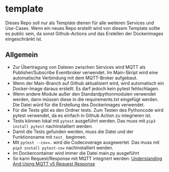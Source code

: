 # template 

Dieses Repo soll nur als Template dienen für alle weiteren Services und Use-Cases. Wenn ein neues Repo erstellt wird von diesem Template sollte es public sein, da sonst Github-Actions und das Erstellen der Dockerimages eingeschränkt ist.

## Allgemein
- Zur Übertragung von Dateien zwischen Services wird MQTT als Publisher/Subscribe Eventbroker verwendet. Im Main-Skript wird eine automatische Verbindung mit dem MQTT-Broker aufgebaut.
- Wenn der Main-Branch auf Github aktualisiert wird, wird automatisch ein Docker-Image daraus erstellt. Es darf jedoch kein pytest fehlschlagen.
- Wenn andere Module außer den Standardpythonmodulen verwendet werden, dann müssen diese in die requirements.txt eingefügt werden. Die Datei würd für die Erstellung des Dockerimages verwendet.
- Für die Tests gibt es den Ordner tests. Zum Testen des Pythoncode wird pytest verwendet, da es einfach in Github Action zu integrieren ist.
- Tests können lokal mit `pytest` ausgeführt werden. Das muss mit `pip3 install pytest` nachinstalliert werden.
- Damit die Tests gefunden werden, muss die Datei und der Funktionsname mit `test_` beginnen.
- Mit `pytest --cov=.` wird die Codecoverage ausgewertet. Das muss mit `pip3 install pytest-cov` nachinstalliert werden.
- Im Dockercontainer wird immer die Datei main.py ausgeführt
- So kann Request/Response mit MQTT integriert werden: [Understanding And Using MQTT v5 Request Response](http://www.steves-internet-guide.com/mqttv5-request-response/)
